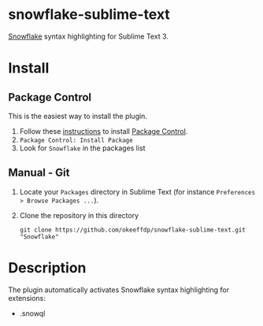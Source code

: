 snowflake-sublime-text
==================

[Snowflake](https://www.snowflake.com/) syntax highlighting for Sublime Text 3.

# Install

## Package Control

This is the easiest way to install the plugin.

1. Follow these [instructions](https://packagecontrol.io/installation) to install [Package Control](https://packagecontrol.io/).
2. `Package Control: Install Package`
3. Look for `Snowflake` in the packages list

## Manual - Git

1. Locate your `Packages` directory in Sublime Text (for instance `Preferences > Browse Packages ...`).
2. Clone the repository in this directory

     `git clone https://github.com/okeeffdp/snowflake-sublime-text.git "Snowflake"`


# Description

The plugin automatically activates Snowflake syntax highlighting for extensions:

 * .snowql
